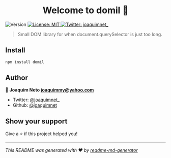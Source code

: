 <h1 align="center">Welcome to domil 👋</h1>
<p>
  <img alt="Version" src="https://img.shields.io/badge/version-1.0.0-blue.svg?cacheSeconds=2592000" />
  <a href="#" target="_blank">
    <img alt="License: MIT" src="https://img.shields.io/badge/License-MIT-yellow.svg" />
  </a>
  <a href="https://twitter.com/joaquimnet_" target="_blank">
    <img alt="Twitter: joaquimnet_" src="https://img.shields.io/twitter/follow/joaquimnet_.svg?style=social" />
  </a>
</p>

> Small DOM library for when document.querySelector is just too long.

## Install

```sh
npm install domil
```

## Author

👤 **Joaquim Neto <joaquimmy@yahoo.com>**

* Twitter: [@joaquimnet\_](https://twitter.com/joaquimnet\_)
* Github: [@joaquimnet](https://github.com/joaquimnet)

## Show your support

Give a ⭐️ if this project helped you!

***
_This README was generated with ❤️ by [readme-md-generator](https://github.com/kefranabg/readme-md-generator)_
